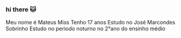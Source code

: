 ### hi there 🐱 
Meu nome é Mateus Miss
Tenho 17 anos 
Estudo no José Marcondes Sobrinho 
Estudo no periodo noturno no 2°ano do ensinho médio


